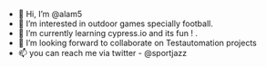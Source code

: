 - 👋 Hi, I’m @alam5
- 👀 I’m interested in outdoor games specially football.
- 🌱 I’m currently learning cypress.io and its fun ! . 
- 💞️ I’m looking forward to collaborate on Testautomation projects 
- 📫 you can reach me via twitter - @sportjazz

<!---
alam5/alam5 is a ✨ special ✨ repository because its `README.md` (this file) appears on your GitHub profile.
You can click the Preview link to take a look at your changes.
--->
